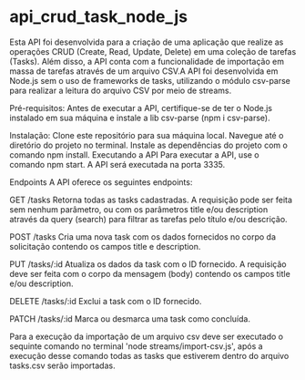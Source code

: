 # api_crud_task_node_js
Esta API foi desenvolvida para a criação de uma aplicação que realize as operações CRUD (Create, Read, Update, Delete) em uma coleção de tarefas (Tasks). Além disso, a API conta com a funcionalidade de importação em massa de tarefas através de um arquivo CSV.A API foi desenvolvida em Node.js sem o uso de frameworks de tasks, utilizando o módulo csv-parse para realizar a leitura do arquivo CSV por meio de streams.

Pré-requisitos:
Antes de executar a API, certifique-se de ter o Node.js instalado em sua máquina e instale a lib csv-parse (npm i csv-parse).

Instalação:
Clone este repositório para sua máquina local. Navegue até o diretório do projeto no terminal. Instale as dependências do projeto com o comando npm install. Executando a API Para executar a API, use o comando npm start. A API será executada na porta 3335.

Endpoints A API oferece os seguintes endpoints:

GET /tasks 
Retorna todas as tasks cadastradas. A requisição pode ser feita sem nenhum parâmetro, ou com os parâmetros title e/ou description através da query (search) para filtrar as tarefas pelo título e/ou descrição.

POST /tasks 
Cria uma nova task com os dados fornecidos no corpo da solicitação contendo os campos title e description.

PUT /tasks/:id 
Atualiza os dados da task com o ID fornecido. A requisição deve ser feita com o corpo da mensagem (body) contendo os campos title e/ou description.

DELETE /tasks/:id 
Exclui a task com o ID fornecido.

PATCH /tasks/:id Marca ou desmarca uma task como concluída.

Para a execução da importação de um arquivo csv deve ser executado o sequinte comando no terminal 'node streams/import-csv.js', após a execução desse comando todas as tasks que estiverem dentro do arquivo tasks.csv serão importadas.
